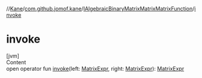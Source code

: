 //[Kane](../../index.md)/[com.github.jomof.kane](../index.md)/[IAlgebraicBinaryMatrixMatrixMatrixFunction](index.md)/[invoke](invoke.md)



# invoke  
[jvm]  
Content  
open operator fun [invoke](invoke.md)(left: [MatrixExpr](../-matrix-expr/index.md), right: [MatrixExpr](../-matrix-expr/index.md)): [MatrixExpr](../-matrix-expr/index.md)  



